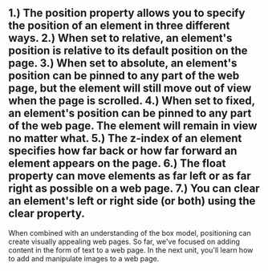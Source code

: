 1.) The position property allows you to specify the position of an element in three different ways.
2.) When set to relative, an element's position is relative to its default position on the page.
3.) When set to absolute, an element's position can be pinned to any part of the web page, but the element will still move out of view when the page is scrolled.
4.) When set to fixed, an element's position can be pinned to any part of the web page. The element will remain in view no matter what.
5.) The z-index of an element specifies how far back or how far forward an element appears on the page.
6.) The float property can move elements as far left or as far right as possible on a web page.
7.) You can clear an element's left or right side (or both) using the clear property.
--
When combined with an understanding of the box model, positioning can create visually appealing web pages. So far, we've focused on adding content in the form of text to a web page. In the next unit, you'll learn how to add and manipulate images to a web page.